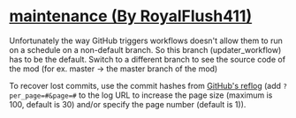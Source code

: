 # [maintenance (By RoyalFlush411)](https://github.com/RoyalFlush411/maintenance)

Unfortunately the way GitHub triggers workflows doesn't allow them to run on a schedule on a non-default branch. So this branch (updater_workflow) has to be the default. Switch to a different branch to see the source code of the mod (for ex. master -> the master branch of the mod)

To recover lost commits, use the commit hashes from [GitHub's reflog](https://api.github.com/repos/KtaneModules/maintenance-RoyalFlush411/events) (add `?per_page=#&page=#` to the log URL to increase the page size (maximum is 100, default is 30) and/or specify the page number (default is 1)).
